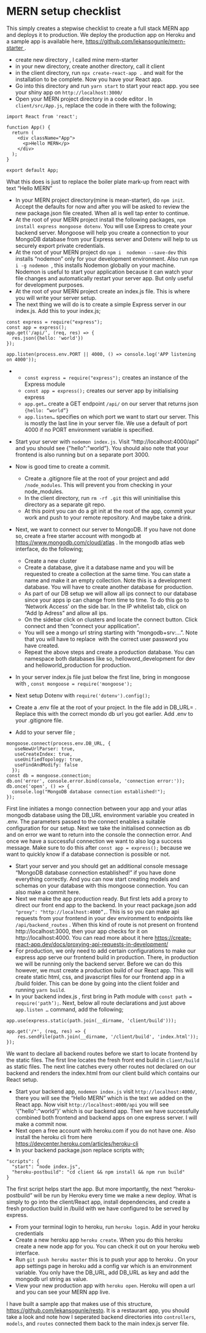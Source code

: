 # MERN setup checklist

This simply creates a stepwise checklist to create a full stack MERN app and deploys it to production. We deploy the production app on Heroku and a sample app is available here, https://github.com/lekansogunle/mern-starter .

* create new directory , I called mine mern-starter
* in your new directory, create another directory, call it client
* in the client directory, run `npx create-react-app .` and wait for the installation to be complete. Now you have your React app. 
* Go into this directory and run `yarn start` to start your react app. you see your shiny app on `http://localhost:3000/`
* Open your MERN project directory in a code editor . In `client/src/App.js`, replace the code in there with the following;
```
import React from 'react';

function App() {
  return (
    <div className="App">
      <p>Hello MERN</p>
    </div>
  );
}

export default App;
```
What this does is just to replace the boiler plate mark-up from react with text “Hello MERN”
* In your MERN project directory(mine is mean-starter), do `npm init`. Accept the defaults for now and after you will be asked to review the new package.json file created. When all is well tap enter to continue.
* At the root of your MERN project install the following packages, `npm install express mongoose dotenv`. You will use Express to create your backend server. Mongoose will help you create a connection to your MongoDB database from your Express server and Dotenv will help to us securely export private credentials. 
* At the root of your MERN project do `npm i  nodemon --save-dev` this installs “nodemon” only for your development environment. Also run `npm i -g nodemon `, this installs Nodemon globally on your machine. Nodemon is useful to start your application because it can watch your file changes and automatically restart your server app. But only useful for development purposes.
* At the root of your MERN project create an index.js file. This is where you will write your server setup.
* The next thing we will do is to create a simple Express server in our index.js. Add this to your index.js;
```
const express = require("express");
const app = express();
app.get('/api/‘, (req, res) => {
  res.json({hello: 'world'})
});

app.listen(process.env.PORT || 4000, () => console.log('APP listening on 4000'));
```
  * 
    * `const express = require("express");` creates an instance of the Express module
    * `const app = express();` creates our server app by initialising express
    * `app.get…` create a GET endpoint `/api/` on our server that returns json `{hello: “world”}`
    * `app.listen…` specifies on which port we want to start our server. This is mostly the last line in your server file. We use a default of port 4000 if no PORT environment variable is specified. 
* Start your server with `nodemon index.js`. Visit “http://localhost:4000/api” and you should see {"hello":"world”}. You should also note that your frontend is also running but on a separate port 3000.
  
* Now is good time to create a commit.
    * Create a .gitignore file at the root of your project and add `/node_modules`. This will prevent you  from checking in your node_modules. 
    * In the client directory, run `rm -rf .git` this will uninitialise this directory as a separate git repo.
    *  At this point you can do a git init at the root of the app, commit your work and push to your remote repository. And maybe take a drink.

* Next, we want to connect our server to MongoDB. If you have not done so, create a free starter account with mongodb at https://www.mongodb.com/cloud/atlas .  In the mongodb atlas web interface, do the following;
    * Create a new cluster 
    * Create a database, give it a database name and you will be requested to create a collection at the same time. You can state a name and make it an empty collection. Note this is a development database. You will have to create another database for production.
    * As part of our DB setup we will allow all ips connect to our database since your apps ip can change from time to time. To do this go to ‘Network Access’ on the side bar. In the IP whitelist tab, click on “Add Ip Adress” and allow all ips.
    * On the sidebar click on clusters and locate the connect button. Click connect and then “connect your appllication”. 
    * You will see a mongo url string starting with “mongodb+srv:…”. Note that you will have to replace <password> with the correct user password you have created.
    * Repeat the above steps and create a production database. You can namespace both databases like so, helloword_development for dev and helloworld_production for production.
* In your server index.js file just below the first line, bring in mongoose with , `const mongoose = require('mongoose');` 
* Next setup Dotenv with `require('dotenv').config();`
* Create a .env file at the root of your project. In the file add in DB_URL=<mongo url> . Replace this with the correct mondo db url you got earlier. Add .env to your .gitignore file.
* Add to your server file ;
```
mongoose.connect(process.env.DB_URL, {
   useNewUrlParser: true,
   useCreateIndex: true,
   useUnifiedTopology: true,
   useFindAndModify: false
  });
const db = mongoose.connection;
db.on('error', console.error.bind(console, 'connection error:'));
db.once('open', () => {
  console.log("MongoDB database connection established!");
});
```
First line initiates a mongo connection between your app and your atlas mongodb database using the DB_URL environment variable you created in .env. The parameters passed to the connect enables a suitable configuration for our setup.
Next we take the initialised connection as db and on error  we want to return into the console the connection error. And once we have a successful connection we want to also log a success message. Make sure to do this after `const app = express();` because we want to quickly know if a database connection is possible or not.

* Start your server and you should get an additional console message “MongoDB database connection established!” if you have done everything correctly. And you can now start creating models and schemas on your database with this mongoose connection. You can also make a commit here.
* Next we make the app production ready. But first lets add a proxy to direct our front end app to the backend. In your react package.json add `"proxy": "http://localhost:4000”,`. This is so you can make api requests from your frontend  in your dev environment to endpoints like `/api/backend_routes` . When this kind of route is not present on frontend http://localhost:3000, then your app checks for it on http://localhost:4000. You can read more about it here https://create-react-app.dev/docs/proxying-api-requests-in-development/
* For production, we only need to add certain configurations to make our express app serve our frontend build in production. There, in production we will be running only the backend server.  Before we can do this however, we must create a production build of our React app. This will create static html, css, and javascript files for our frontend app in a /build  folder. This can be done by going into the client folder and running `yarn build`.
* In your backend index.js , first bring in Path module with `const path = require('path’);`. Next, below all route declarations and just above  `app.listen …` command, add the following;
```
app.use(express.static(path.join(__dirname, 'client/build')));

app.get('/*', (req, res) => {
    res.sendFile(path.join(__dirname, '/client/build', 'index.html'));
}); 
```
We want to declare all backend routes before we start to locate frontend by the static files. The first line locates the fresh front end build in `client/build` as static files. The next line catches every other routes not declared on our backend and renders the index.html from our client build which contains our React setup. 
* Start your backend app, `nodemon index.js` visit `http://localhost:4000/`, there you will see the “Hello MERN” which is the text we added on the React app. Now visit `http://localhost:4000/api` you will see ‘{"hello":"world”}’ which is our backend app. Then we have successfully combined both frontend and backend apps on one express server. I will make a commit now.
* Next open a free account with heroku.com if you do not have one. Also install the heroku cli from here https://devcenter.heroku.com/articles/heroku-cli
* In your backend package.json replace scripts with;
```
"scripts": {
  "start": “node index.js",
  "heroku-postbuild": "cd client && npm install && npm run build"
}
```
The first script helps start the app. But more importantly, the next “heroku-postbuild” will be run by Heroku every time we make a new deploy. What is simply to go into the client/React app, install dependencies, and create a fresh production build in /build with we have configured to be served by express. 
* From your terminal login to heroku, run `heroku login`. Add in your heroku credentials
* Create a new heroku app `heroku create`.  When you do this heroku create a new node app for you. You can check it out on your heroku web interface.
* Run `git push heroku master` this is to push your app to heroku . On your app settings page in heroku add a config var which is an environment variable. You only have the DB_URL, add DB_URL as key and add the mongodb url string as value.
* View your new production app with `heroku open`. Heroku will open a url and you can see your MERN app live.


I have built a sample app that makes use of this structure, https://github.com/lekansogunle/resto. It is a restaurant app, you should take a look and note how I seperated backend directories into `controllers`, `models`, and `routes` connected them back to the main index.js server file.
